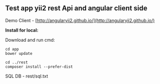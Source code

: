 ## Test app yii2 rest Api and angular client side

Demo Client - [http://angularyii2.github.io/](http://angularyii2.github.io/)

**Install for local:**

Download and run cmd:

```
cd app
bower update
```

```
cd ../rest
composer install --prefer-dist
```

SQL DB - rest/sql.txt